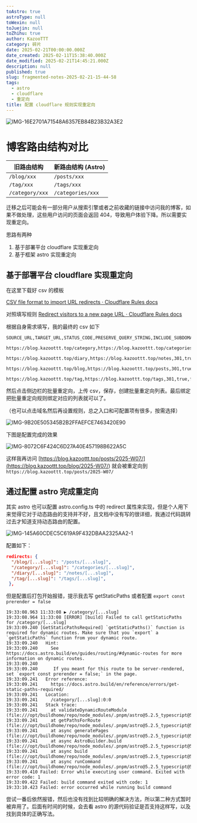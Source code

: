 ```yaml
---
toAstro: true
astroType: null
toWexin: null
toJuejin: null
toZhihu: true
author: KazooTTT
category: 碎片
date: 2025-02-21T00:00:00.000Z
date_created: 2025-02-11T15:38:40.000Z
date_modified: 2025-02-21T14:45:21.000Z
description: null
published: true
slug: fragmented-notes-2025-02-21-15-44-58
tags:
  - astro
  - cloudflare
  - 重定向
title: 配置 cloudflare 规则实现重定向
---
```


![IMG-16E2701A71548A6357EB84B23B32A3E2](/mdImages/IMG-16E2701A71548A6357EB84B23B32A3E2.jpeg)

# 博客路由结构对比

| 旧路由结构 | 新路由结构 (Astro) |
|------------|-------------------|
| `/blog/xxx`   | `/posts/xxx`      |
| `/tag/xxx`    | `/tags/xxx`       |
| `/category/xxx` | `/categories/xxx` |

迁移之后可能会有一部分用户从搜索引擎或者之前收藏的链接中访问我的博客，如果不做处理，这些用户访问的页面会返回 404，导致用户体验下降。所以需要实现重定向。

思路有两种

1. 基于部署平台 cloudflare 实现重定向
2. 基于框架 astro 实现重定向

## 基于部署平台 cloudflare 实现重定向

在这里下载好 csv 的模板

[CSV file format to import URL redirects · Cloudflare Rules docs](<https://developers.cloudflare.com/rules/url-forwarding/bulk-redirects/reference/csv-file-format/>)

对照填写规则 [Redirect visitors to a new page URL · Cloudflare Rules docs](<https://developers.cloudflare.com/rules/url-forwarding/examples/redirect-new-url/>)

根据自身需求填写，我的最终的 csv 如下

``` csv
SOURCE_URL,TARGET_URL,STATUS_CODE,PRESERVE_QUERY_STRING,INCLUDE_SUBDOMAINS,SUBPATH_MATCHING,PRESERVE_PATH_SUFFIX

https://blog.kazoottt.top/category,https://blog.kazoottt.top/categories,301,true,false,true,true

https://blog.kazoottt.top/diary,https://blog.kazoottt.top/notes,301,true,false,true,true

https://blog.kazoottt.top/blog,https://blog.kazoottt.top/posts,301,true,false,true,true

https://blog.kazoottt.top/tag,https://blog.kazoottt.top/tags,301,true,false,true,true
```

然后点击侧边栏的批量重定向，上传 csv，保存，创建批量重定向列表。最后绑定把批量重定向规则绑定对应的列表就可以了。

（也可以点击域名然后再设置规则，总之入口和可配置项有很多，按需选择）

![IMG-9B20E505345B2B2FFAEFCE7463420E90](/mdImages/IMG-9B20E505345B2B2FFAEFCE7463420E90.png)

下图是配置完成的效果

![IMG-8072C6F424C6D27A40E457198B622A5C](/mdImages/IMG-8072C6F424C6D27A40E457198B622A5C.png)

这样我再访问 [https://blog.kazoottt.top/posts/2025-W07/](<https://blog.kazoottt.top/blog/2025-W07/>) 就会被重定向到 `https://blog.kazoottt.top/posts/2025-W07/`

## 通过配置 astro 完成重定向

其实 astro 也可以配置 astro.config.ts 中的 redirect 属性来实现，但是个人用下来觉得它对于动态路由的支持并不好，且文档中没有写的很详细，我通过代码跳转过去才知道支持动态路由的配置。

![IMG-145A60CDEC5C619A9F432DBAA2325AA2-1](/mdImages/IMG-145A60CDEC5C619A9F432DBAA2325AA2-1.png)

配置如下：

``` json
redirects: {
  "/blog/[...slug]": "/posts/[...slug]",
  "/category/[...slug]": "/categories/[...slug]",
  "/diary/[...slug]": "/notes/[...slug]",
  "/tag/[...slug]": "/tags/[...slug]",
 },
```

但是配置后打包开始报错，提示我去写 getStaticPaths 或者配置 `export const prerender = false`

``` log
19:33:08.963 11:33:08 ▶ /category/[...slug]
19:33:08.964 11:33:08 [ERROR] [build] Failed to call getStaticPaths for /category/[...slug]
19:33:09.240 [GetStaticPathsRequired] `getStaticPaths()` function is required for dynamic routes. Make sure that you `export` a `getStaticPaths` function from your dynamic route.
19:33:09.240   Hint:
19:33:09.240     See https://docs.astro.build/en/guides/routing/#dynamic-routes for more information on dynamic routes.
19:33:09.240     
19:33:09.240      If you meant for this route to be server-rendered, set `export const prerender = false;` in the page.
19:33:09.241   Error reference:
19:33:09.241     https://docs.astro.build/en/reference/errors/get-static-paths-required/
19:33:09.241   Location:
19:33:09.241     /category/[...slug]:0:0
19:33:09.241   Stack trace:
19:33:09.241     at validateDynamicRouteModule (file:///opt/buildhome/repo/node_modules/.pnpm/astro@5.2.5_typescript@5.7.3/node_modules/astro/dist/core/routing/validation.js:19:11)
19:33:09.241     at getPathsForRoute (file:///opt/buildhome/repo/node_modules/.pnpm/astro@5.2.5_typescript@5.7.3/node_modules/astro/dist/core/build/generate.js:182:31)
19:33:09.241     at async generatePages (file:///opt/buildhome/repo/node_modules/.pnpm/astro@5.2.5_typescript@5.7.3/node_modules/astro/dist/core/build/generate.js:82:7)
19:33:09.241     at async AstroBuilder.build (file:///opt/buildhome/repo/node_modules/.pnpm/astro@5.2.5_typescript@5.7.3/node_modules/astro/dist/core/build/index.js:154:5)
19:33:09.241     at async build (file:///opt/buildhome/repo/node_modules/.pnpm/astro@5.2.5_typescript@5.7.3/node_modules/astro/dist/core/build/index.js:45:3)
19:33:09.241     at async runCommand (file:///opt/buildhome/repo/node_modules/.pnpm/astro@5.2.5_typescript@5.7.3/node_modules/astro/dist/cli/index.js:147:7)
19:33:09.410 Failed: Error while executing user command. Exited with error code: 1
19:33:09.422 Failed: build command exited with code: 1
19:33:10.423 Failed: error occurred while running build command
```

尝试一番后依然报错，然后也没有找到比较明确的解决方法，所以第二种方式暂时被弃用了。后面有时间的时候，会去看 astro 的源代码验证是否支持这样写，以及找到具体的正确写法。
